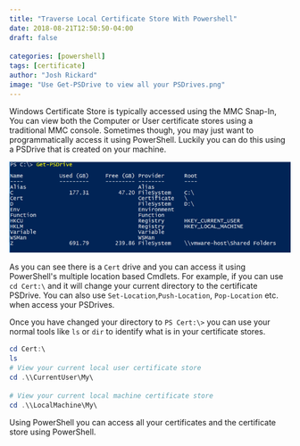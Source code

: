 ```yaml
---
title: "Traverse Local Certificate Store With Powershell"
date: 2018-08-21T12:50:50-04:00
draft: false

categories: [powershell]
tags: [certificate]
author: "Josh Rickard"
image: "Use Get-PSDrive to view all your PSDrives.png"
---
```

Windows Certificate Store is typically accessed using the MMC Snap-In,  You can view both the Computer or User certificate stores using a traditional MMC console.  Sometimes though, you may just want to programmatically access it using PowerShell.  Luckily you can do this using a PSDrive that is created on your machine.

<img src="use_get-psdrive_to_view_all_your_psdrives.png" style="max-width:100%;" alt="Use Get-PSDrive to view all your PSDrives">

As you can see there is a `Cert` drive and you can access it using PowerShell's multiple location based Cmdlets.  For example, if you can use `cd Cert:\` and it will change your current directory to the certificate PSDrive.  You can also use `Set-Location`,`Push-Location`, `Pop-Location` etc. when access your PSDrives.  

Once you have changed your directory to `PS Cert:\>` you can use your normal tools like `ls` or `dir` to identify what is in your certificate stores.  

```powershell
cd Cert:\
ls
# View your current local user certificate store
cd .\\CurrentUser\My\

# View your current local machine certificate store
cd .\\LocalMachine\My\
```

Using PowerShell you can access all your certificates and the certificate store using PowerShell.  
